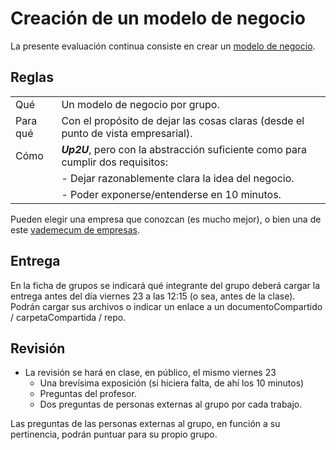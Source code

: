 # Creación de un modelo de negocio

La presente evaluación continua consiste en crear un [modelo de negocio](/temario/01-modelosNegocioInnovacion/README.md).

## Reglas

|||
|-|-|
|Qué|Un modelo de negocio por grupo.
|Para qué|Con el propósito de dejar las cosas claras (desde el punto de vista empresarial).
|Cómo|***Up2U***, pero con la abstracción suficiente como para cumplir dos requisitos:
||  - Dejar razonablemente clara la idea del negocio.
||  - Poder exponerse/entenderse en 10 minutos.

Pueden elegir una empresa que conozcan (es mucho mejor), o bien una de este [vademecum de empresas](02-vademecumEmpresas.md).

## Entrega

En la ficha de grupos se indicará qué integrante del grupo deberá cargar la entrega antes del día viernes 23 a las 12:15 (o sea, antes de la clase). Podrán cargar sus archivos o indicar un enlace a un documentoCompartido / carpetaCompartida / repo.

## Revisión

- La revisión se hará en clase, en público, el mismo viernes 23
  - Una brevísima exposición (si hiciera falta, de ahí los 10 minutos)
  - Preguntas del profesor.
  - Dos preguntas de personas externas al grupo por cada trabajo.

Las preguntas de las personas externas al grupo, en función a su pertinencia, podrán puntuar para su propio grupo.

